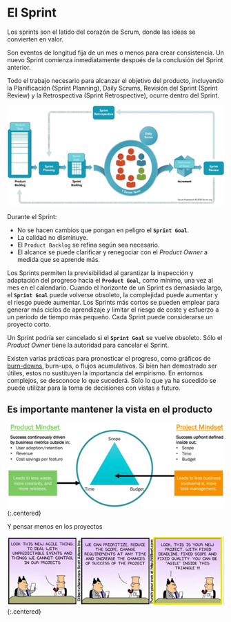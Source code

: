 # El Sprint

Los sprints son el latido del corazón de Scrum, <span class="highlight">donde las ideas se convierten en valor</span>.

Son eventos de <span class="highlight">longitud fija de un mes o menos</span> para crear consistencia. <span class="highlight">Un nuevo Sprint comienza inmediatamente después de la conclusión del Sprint anterior</span>.

<span class="highlight">Todo el trabajo</span> necesario para alcanzar el objetivo del producto, incluyendo la Planificación (<span class="evento">Sprint Planning</span>), <span class="evento">Daily Scrum</span>s, Revisión del Sprint (<span class="evento">Sprint Review</span>) y la Retrospectiva (<span class="evento">Sprint Retrospective</span>), <span class="highlight">ocurre dentro del <span class="evento">Sprint</span></span>.

![Sprint](/imgs/sprint.webp)

Durante el <span class="evento">Sprint</span>:
* No se hacen cambios que pongan en peligro el **`Sprint Goal`**.
* La calidad no disminuye.
* El `Product Backlog` se refina según sea necesario.
* El alcance se puede clarificar y renegociar con el _Product Owner_ a medida que se aprende más.

Los <span class="evento">Sprint</span>s permiten la previsibilidad al garantizar la inspección y adaptación del progreso hacia el **`Product Goal`**, como mínimo, una vez al mes en el calendario. Cuando el horizonte de un <span class="evento">Sprint</span> es demasiado largo, el **`Sprint Goal`** puede volverse obsoleto, la complejidad puede aumentar y el riesgo puede aumentar. Los <span class="evento">Sprint</span>s más cortos se pueden emplear para generar más ciclos de aprendizaje y limitar el riesgo de coste y esfuerzo a un período de tiempo más pequeño. <span class="highlight">Cada <span class="evento">Sprint</span> puede considerarse un proyecto corto</span>.

Un <span class="evento">Sprint</span> podría ser cancelado si el **`Sprint Goal`** se vuelve obsoleto. <span class="highlight">Sólo el _Product Owner_ tiene la autoridad para cancelar el <span class="evento">Sprint</span></span>.

Existen varias prácticas para pronosticar el progreso, como gráficos de [burn-downs](https://burndown-dim.netlify.app), burn-ups, o flujos acumulativos. Si bien han demostrado ser útiles, estos no sustituyen la importancia del empirismo. En entornos complejos, se desconoce lo que sucederá. Solo lo que ya ha sucedido se puede utilizar para la toma de decisiones con vistas a futuro.

## Es importante mantener la vista en el producto

![Product Mindset vs Project Mindset](/imgs/product-mindset.webp){:.centered}

Y pensar menos en los proyectos

![Project Mindset](/imgs/project-mindset.webp){:.centered}